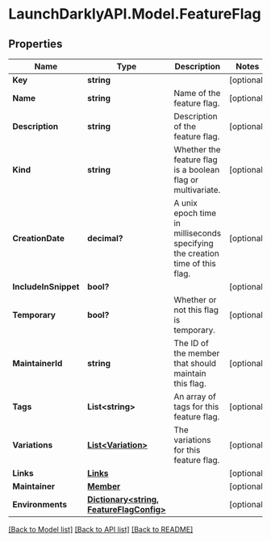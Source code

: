 # LaunchDarklyAPI.Model.FeatureFlag
## Properties

Name | Type | Description | Notes
------------ | ------------- | ------------- | -------------
**Key** | **string** |  | [optional] 
**Name** | **string** | Name of the feature flag. | [optional] 
**Description** | **string** | Description of the feature flag. | [optional] 
**Kind** | **string** | Whether the feature flag is a boolean flag or multivariate. | [optional] 
**CreationDate** | **decimal?** | A unix epoch time in milliseconds specifying the creation time of this flag. | [optional] 
**IncludeInSnippet** | **bool?** |  | [optional] 
**Temporary** | **bool?** | Whether or not this flag is temporary. | [optional] 
**MaintainerId** | **string** | The ID of the member that should maintain this flag. | [optional] 
**Tags** | **List&lt;string&gt;** | An array of tags for this feature flag. | [optional] 
**Variations** | [**List&lt;Variation&gt;**](Variation.md) | The variations for this feature flag. | [optional] 
**Links** | [**Links**](Links.md) |  | [optional] 
**Maintainer** | [**Member**](Member.md) |  | [optional] 
**Environments** | [**Dictionary&lt;string, FeatureFlagConfig&gt;**](FeatureFlagConfig.md) |  | [optional] 

[[Back to Model list]](../README.md#documentation-for-models) [[Back to API list]](../README.md#documentation-for-api-endpoints) [[Back to README]](../README.md)

